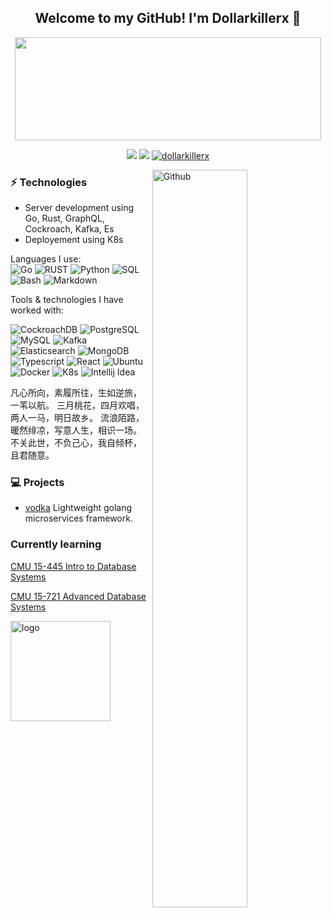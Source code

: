 <!--
### Hi there 👋

**dollarkillerx/dollarkillerx** is a ✨ _special_ ✨ repository because its `README.md` (this file) appears on your GitHub profile.

Here are some ideas to get you started:

- 🔭 I’m currently working on ...
- 🌱 I’m currently learning ...
- 👯 I’m looking to collaborate on ...
- 🤔 I’m looking for help with ...
- 💬 Ask me about ...
- 📫 How to reach me: ...
- 😄 Pronouns: ...
- ⚡ Fun fact: ...
[![current year commits](https://github-readme-stats.vercel.app/api?username=dollarkillerx&count_private=true&show_icons=true&hide=stars,prs,issues,contribs&hide_title=true&hide_rank=true)](https://github.com/anuraghazra/github-readme-stats)

[![Top Langs](https://github-readme-stats.vercel.app/api/top-langs/?username=dollarkillerx)](https://github.com/anuraghazra/github-readme-stats)
[![dollarkillerx github stats](https://github-readme-stats.vercel.app/api?username=dollarkillerx&count_private=true&show_icons=true&include_all_commits=true)](https://github.com/anuraghazra/github-readme-stats)
<img src="https://github-profile-trophy.vercel.app/?username=dollarkillerx&theme=flat&column=7" alt="logo" height="160" align="center" style="margin: auto; margin-bottom: 20px;" />

-->





<h2 align="center"> Welcome to my GitHub! I'm Dollarkillerx 👋 <br/> </h2>
<p align="center">
  <img width="490" height="165" src="https://github-readme-stats.vercel.app/api?username=dollarkillerx&show_icons=true&hide_border=false&line_height=20&title_color=f69673&icon_color=1b93c9&show_owner=true"/>
  <p align="center">
    <a href="https://github.com/dollarkillerx/"><img src="https://img.shields.io/github/followers/dollarkillerx?color=%234CC61E&label=GitHub%20Followers%20%3A"/></a>
    <a href="https://github.com/dollarkillerx/"><img src="https://img.shields.io/github/stars/dollarkillerx?color=%234CC61E&label=GitHub%20Stars%20%3A"/></a>
    <a href="https://github.com/dollarkillerx/"> <img src="https://komarev.com/ghpvc/?username=dollarkillerx&color=brightgreen" alt="dollarkillerx" /> </a>
  </p>
</p>

<img width="55%" align="right" alt="Github" src="https://raw.githubusercontent.com/onimur/.github/master/.resources/git-header.svg" />

### ⚡ Technologies
- Server development using Go, Rust, GraphQL, Cockroach, Kafka, Es
- Deployement using K8s

Languages I use: <br>
![Go](https://img.shields.io/badge/-Go-141414?style=flat&logo=go)
![RUST](https://img.shields.io/badge/-Rust-141414?style=flat&logo=rust)
![Python](https://img.shields.io/badge/-Python-141414?style=flat&logo=python)
![SQL](https://img.shields.io/badge/-SQL-141414?style=flat&logo=postgresql)
![Bash](https://img.shields.io/badge/-Bash-141414?style=flat&logo=gnu-bash)
![Markdown](https://img.shields.io/badge/-Markdown-141414?style=flat&logo=markdown)

Tools & technologies I have worked with: <br>

![CockroachDB](https://img.shields.io/badge/-CockroachDB-141414?style=flat&logo=cockroachdb)
![PostgreSQL](https://img.shields.io/badge/-PostgreSQL-141414?style=flat&logo=postgresql)
![MySQL](https://img.shields.io/badge/-MySQL-141414?style=flat&logo=mysql)
![Kafka](https://img.shields.io/badge/-Kafka-141414?style=flat&logo=kafka)
![Elasticsearch](https://img.shields.io/badge/-Elasticsearch-141414?style=flat&logo=elasticsearch)
![MongoDB](https://img.shields.io/badge/-MongoDB-141414?style=flat&logo=mongodb)
![Typescript](https://img.shields.io/badge/-Typescript-141414?style=flat&logo=typescript)
![React](https://img.shields.io/badge/-React-141414?style=flat&logo=react)
![Ubuntu](https://img.shields.io/badge/-Ubuntu-141414?style=flat&logo=ubuntu)
![Docker](https://img.shields.io/badge/-Docker-141414?style=flat&logo=docker)
![K8s](https://img.shields.io/badge/-K8s-141414?style=flat&logo=k8s)
![Intellij Idea](https://img.shields.io/badge/-Intellij%20Idea-141414?style=flat&logo=intellij-idea)

凡心所向，素履所往，生如逆旅，一苇以航。
三月桃花，四月欢唱，两人一马，明日故乡。
流浪陌路，暖然绯凉，写意人生，相识一场。
不关此世，不负己心，我自倾杯，且君随意。

### 💻 Projects
- <a href = "https://github.com/dollarkillerx/vodka">vodka</a> Lightweight golang microservices framework.

### Currently learning
[CMU 15-445 Intro to Database Systems](https://www.youtube.com/playlist?list=PLSE8ODhjZXjbohkNBWQs_otTrBTrjyohi)

[CMU 15-721 Advanced Database Systems](https://www.youtube.com/playlist?list=PLSE8ODhjZXjasmrEd2_Yi1deeE360zv5O)

<img src="https://github-profile-trophy.vercel.app/?username=dollarkillerx&theme=flat&column=7" alt="logo" height="160" align="center" style="margin: auto; margin-bottom: 20px;" />
